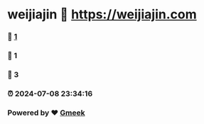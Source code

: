 # weijiajin :link: https://weijiajin.com 
### :page_facing_up: [1](https://weijiajin.com/tag.html) 
### :speech_balloon: 1 
### :hibiscus: 3 
### :alarm_clock: 2024-07-08 23:34:16 
### Powered by :heart: [Gmeek](https://github.com/Meekdai/Gmeek)
